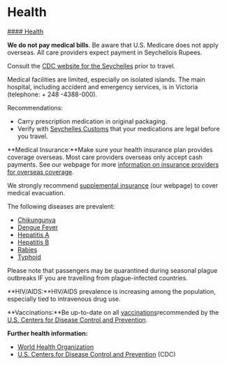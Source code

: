 # Health

[#### Health](javascript:void(0); "Health")

**We do not pay medical bills**. Be aware that U.S. Medicare does not apply overseas. All care providers expect payment in Seychellois Rupees.

Consult the [CDC website for the Seychelles](https://wwwnc.cdc.gov/travel/destinations/traveler/none/seychelles) prior to travel.  
  
Medical facilities are limited, especially on isolated islands. The main hospital, including accident and emergency services, is in Victoria (telephone: + 248 -4388-000).  
  
Recommendations:

* Carry prescription medication in original packaging.
* Verify with [Seychelles Customs](https://src.gov.sc/customs-and-excises/#Import_and_Export) that your medications are legal before you travel.

**Medical Insurance:**Make sure your health insurance plan provides coverage overseas. Most care providers overseas only accept cash payments. See our webpage for more [information on insurance providers for overseas coverage](http://travel.state.gov/content/passports/en/go/health/insurance-providers.html).

We strongly recommend [supplemental insurance](http://travel.state.gov/content/passports/english/go/health/insurance-providers.html) (our webpage) to cover medical evacuation.

The following diseases are prevalent:

* [Chikungunya](http://www.cdc.gov/chikungunya/)
* [Dengue Fever](http://www.cdc.gov/Dengue/)
* [Hepatitis A](http://wwwnc.cdc.gov/travel/yellowbook/2016/infectious-diseases-related-to-travel/hepatitis-a)
* [Hepatitis B](http://wwwnc.cdc.gov/travel/yellowbook/2012/chapter-3-infectious-diseases-related-to-travel/hepatitis-b)
* [Rabies](http://wwwnc.cdc.gov/travel/yellowbook/2016/infectious-diseases-related-to-travel/rabies)
* [Typhoid](http://wwwnc.cdc.gov/travel/yellowbook/2012/chapter-3-infectious-diseases-related-to-travel/typhoid-and-paratyphoid-fever)

Please note that passengers may be quarantined during seasonal plague outbreaks IF you are travelling from plague-infected countries.

**HIV/AIDS:**HIV/AIDS prevalence is increasing among the population, especially tied to intravenous drug use.

**Vaccinations:**Be up-to-date on all [vaccinations](https://wwwnc.cdc.gov/travel/destinations/list)recommended by the [U.S. Centers for Disease Control and Prevention](https://wwwnc.cdc.gov/travel/).

**Further health information:**

* [World Health Organization](https://www.who.int/countries)
* [U.S. Centers for Disease Control and Prevention](http://wwwnc.cdc.gov/travel/) (CDC)